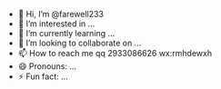 - 👋 Hi, I’m @farewell233
- 👀 I’m interested in ...
- 🌱 I’m currently learning ...
- 💞️ I’m looking to collaborate on ...
- 📫 How to reach me  qq 2933086626   wx:rmhdewxh
- 😄 Pronouns: ...
- ⚡ Fun fact: ...

<!---
farewell233/farewell233 is a ✨ special ✨ repository because its `README.md` (this file) appears on your GitHub profile.
You can click the Preview link to take a look at your changes.
--->
